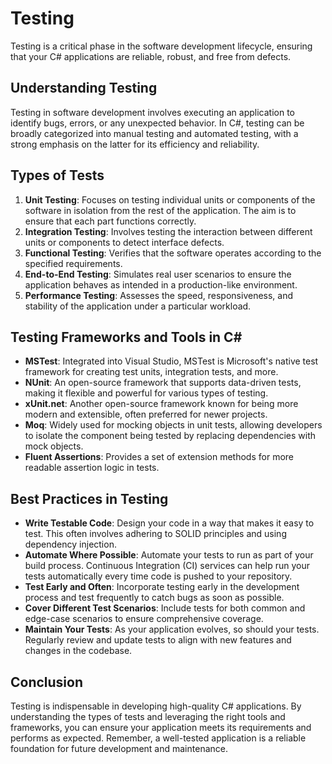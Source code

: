 # Testing

Testing is a critical phase in the software development lifecycle, ensuring that your C# applications are reliable, robust, and free from defects. 

## Understanding Testing

Testing in software development involves executing an application to identify bugs, errors, or any unexpected behavior. In C#, testing can be broadly categorized into manual testing and automated testing, with a strong emphasis on the latter for its efficiency and reliability.

## Types of Tests

1. **Unit Testing**: Focuses on testing individual units or components of the software in isolation from the rest of the application. The aim is to ensure that each part functions correctly.
2. **Integration Testing**: Involves testing the interaction between different units or components to detect interface defects.
3. **Functional Testing**: Verifies that the software operates according to the specified requirements.
4. **End-to-End Testing**: Simulates real user scenarios to ensure the application behaves as intended in a production-like environment.
5. **Performance Testing**: Assesses the speed, responsiveness, and stability of the application under a particular workload.

## Testing Frameworks and Tools in C#

- **MSTest**: Integrated into Visual Studio, MSTest is Microsoft's native test framework for creating test units, integration tests, and more.
- **NUnit**: An open-source framework that supports data-driven tests, making it flexible and powerful for various types of testing.
- **xUnit.net**: Another open-source framework known for being more modern and extensible, often preferred for newer projects.
- **Moq**: Widely used for mocking objects in unit tests, allowing developers to isolate the component being tested by replacing dependencies with mock objects.
- **Fluent Assertions**: Provides a set of extension methods for more readable assertion logic in tests.

## Best Practices in Testing

- **Write Testable Code**: Design your code in a way that makes it easy to test. This often involves adhering to SOLID principles and using dependency injection.
- **Automate Where Possible**: Automate your tests to run as part of your build process. Continuous Integration (CI) services can help run your tests automatically every time code is pushed to your repository.
- **Test Early and Often**: Incorporate testing early in the development process and test frequently to catch bugs as soon as possible.
- **Cover Different Test Scenarios**: Include tests for both common and edge-case scenarios to ensure comprehensive coverage.
- **Maintain Your Tests**: As your application evolves, so should your tests. Regularly review and update tests to align with new features and changes in the codebase.

## Conclusion

Testing is indispensable in developing high-quality C# applications. By understanding the types of tests and leveraging the right tools and frameworks, you can ensure your application meets its requirements and performs as expected. Remember, a well-tested application is a reliable foundation for future development and maintenance.